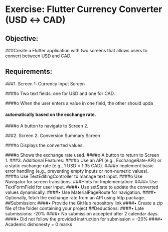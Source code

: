 # Exercise: Flutter Currency Converter (USD ↔ CAD)

## Objective:

###Create a Flutter application with two screens that allows users to convert between USD and CAD.

## Requirements:

###1. Screen 1: Currency Input Screen

####o Two text fields: one for USD and one for CAD.

####o When the user enters a value in one field, the other should upda

####  automatically based on the exchange rate.

####o A button to navigate to Screen 2.

###2. Screen 2: Conversion Summary Screen

####o Displays the converted values.

####o Shows the exchange rate used.
####o A button to return to Screen 1.
###3. Additional Features:
####o Use an API (e.g., ExchangeRate-API) or a static exchange rate (e.g., 1 USD = 1.35 CAD).
####o Implement basic error handling (e.g., preventing empty inputs or non-numeric
values).
####o Use TextEditingController to manage text input.
####o Use Navigator for screen transitions.
###Hints for Implementation:
####• Use TextFormField for user input.
####• Use setState to update the converted values dynamically.
####• Use MaterialPageRoute for navigation.
####• Optionally, fetch the exchange rate from an API using http package.
##Submission:
####• Provide the GitHub repository link
####• Create a zip file of the folder containing your project
##Deductions:
####• Late submissions: -20%
####• No submission accepted after 2 calendar days.
####• Did not follow the provided instruction for submission = -20%
####• Academic dishonesty = 0 marks

